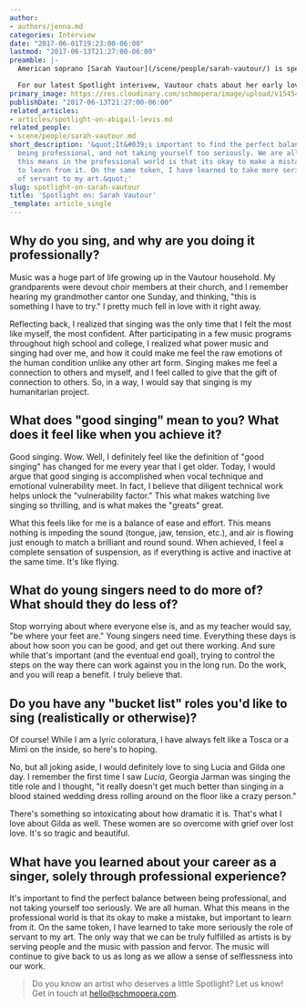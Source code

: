 ```yaml
---
author:
- authors/jenna.md
categories: Interview
date: "2017-06-01T19:23:00-06:00"
lastmod: "2017-06-13T21:27:00-06:00"
preamble: |-
  American soprano [Sarah Vautour](/scene/people/sarah-vautour/) is spending her summer in beautiful Colorado, as a New Horizons fellow at the Aspen Music Festival and School. A young singer based in Houston, Vautour's varied repertoire already includes Tytania in *A Midsummer Night's Dream*, Morgana in *Alcina*, Rose Maurrant in *Street Scene*, and the title role in Donizetti's *Maria Stuarda*.

  For our latest Spotlight interivew, Vautour chats about her early love affair with music, and the magic that comes out of what she calls the "vulnerability factor".
primary_image: https://res.cloudinary.com/schmopera/image/upload/v1545409169/media/webhook-uploads/1496366647015/2017-06-01---Sarah-Vautour---square.jpg.jpg
publishDate: "2017-06-13T21:27:00-06:00"
related_articles:
- articles/spotlight-on-abigail-levis.md
related_people:
- scene/people/sarah-vautour.md
short_description: '&quot;It&#039;s important to find the perfect balance between
  being professional, and not taking yourself too seriously. We are all human. What
  this means in the professional world is that its okay to make a mistake, but important
  to learn from it. On the same token, I have learned to take more seriously the role
  of servant to my art.&quot;'
slug: spotlight-on-sarah-vautour
title: 'Spotlight on: Sarah Vautour'
_template: article_single
---
```


## Why do you sing, and why are you doing it professionally?

Music was a huge part of life growing up in the Vautour household. My grandparents were devout choir members at their church, and I remember hearing my grandmother cantor one Sunday, and thinking, "this is something I have to try." I pretty much fell in love with it right away.

Reflecting back, I realized that singing was the only time that I felt the most like myself, the most confident. After participating in a few music programs throughout high school and college, I realized what power music and singing had over me, and how it could make me feel the raw emotions of the human condition unlike any other art form. Singing makes me feel a connection to others and myself, and I feel called to give that the gift of connection to others. So, in a way, I would say that singing is my humanitarian project.

## What does "good singing" mean to you? What does it feel like when you achieve it?

Good singing. Wow. Well, I definitely feel like the definition of "good singing" has changed for me every year that I get older. Today, I would argue that good singing is accomplished when vocal technique and emotional vulnerability meet. In fact, I believe that diligent technical work helps unlock the "vulnerability factor." This what makes watching live singing so thrilling, and is what makes the "greats" great.

What this feels like for me is a balance of ease and effort. This means nothing is impeding the sound (tongue, jaw, tension, etc.), and air is flowing just enough to match a brilliant and round sound. When achieved, I feel a complete sensation of suspension, as if everything is active and inactive at the same time. It's like flying.

## What do young singers need to do more of? What should they do less of?

Stop worrying about where everyone else is, and as my teacher would say, "be where your feet are." Young singers need time. Everything these days is about how soon you can be good, and get out there working. And sure while that's important (and the eventual end goal), trying to control the steps on the way there can work against you in the long run. Do the work, and you will reap a benefit. I truly believe that.

## Do you have any "bucket list" roles you'd like to sing (realistically or otherwise)?

Of course! While I am a lyric coloratura, I have always felt like a Tosca or a Mimì on the inside, so here's to hoping.

No, but all joking aside, I would definitely love to sing Lucia and Gilda one day. I remember the first time I saw *Lucia*, Georgia Jarman was singing the title role and I thought, "it really doesn't get much better than singing in a blood stained wedding dress rolling around on the floor like a crazy person."

There's something so intoxicating about how dramatic it is. That's what I love about Gilda as well. These women are so overcome with grief over lost love. It's so tragic and beautiful.

## What have you learned about your career as a singer, solely through professional experience?

It's important to find the perfect balance between being professional, and not taking yourself too seriously. We are all human. What this means in the professional world is that its okay to make a mistake, but important to learn from it. On the same token, I have learned to take more seriously the role of servant to my art. The only way that we can be truly fulfilled as artists is by serving people and the music with passion and fervor. The music will continue to give back to us as long as we allow a sense of selflessness into our work.

>Do you know an artist who deserves a little Spotlight? Let us know! Get in touch at [hello@schmopera.com](mailto:hello@schmopera.com).

